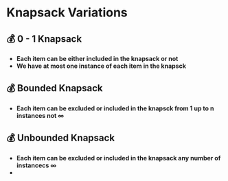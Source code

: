 # Knapsack Variations

## 💰 0 - 1 Knapsack
- **Each item can be either included in the knapsack or not**
- **We have at most one instance of each item in the knapsck**

## 💰 Bounded Knapsack
- **Each item can be excluded or included in the knapsck from 1 up to n instances not ∞**

## 💰 Unbounded Knapsack
- **Each item can be excluded or included in the knapsack any number of instancecs ∞**
- 
